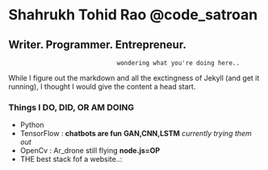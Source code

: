 # Shahrukh Tohid Rao @code_satroan

##                                          Writer.       Programmer.     Entrepreneur.
                                  wondering what you're doing here..

While I figure out the markdown and all the exctingness of Jekyll (and get it running), I thought I would give the content a head start.

### Things I DO, DID, OR AM DOING
- Python
- TensorFlow : **chatbots are fun** **GAN,CNN,LSTM** _currently trying them out_
- OpenCv : Ar_drone still flying **node.js=OP**
- THE best stack fof a website..:

